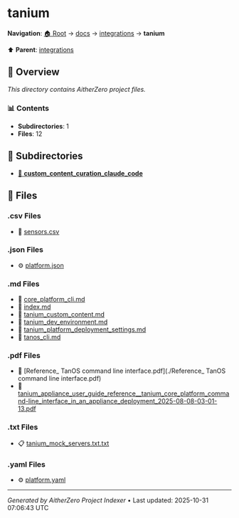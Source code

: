 # tanium

**Navigation**: [🏠 Root](../../../index.md) → [docs](../../index.md) → [integrations](../index.md) → **tanium**

⬆️ **Parent**: [integrations](../index.md)

## 📖 Overview

*This directory contains AitherZero project files.*

### 📊 Contents

- **Subdirectories**: 1
- **Files**: 12

## 📁 Subdirectories

- [📂 **custom_content_curation_claude_code**](./custom_content_curation_claude_code/index.md)

## 📄 Files

### .csv Files

- 📄 [sensors.csv](./sensors.csv)

### .json Files

- ⚙️ [platform.json](./platform.json)

### .md Files

- 📝 [core_platform_cli.md](./core_platform_cli.md)
- 📝 [index.md](./index.md)
- 📝 [tanium_custom_content.md](./tanium_custom_content.md)
- 📝 [tanium_dev_environment.md](./tanium_dev_environment.md)
- 📝 [tanium_platform_deployment_settings.md](./tanium_platform_deployment_settings.md)
- 📝 [tanos_cli.md](./tanos_cli.md)

### .pdf Files

- 📄 [Reference_ TanOS command line interface.pdf](./Reference_ TanOS command line interface.pdf)
- 📄 [tanium_appliance_user_guide_reference__tanium_core_platform_command-line_interface_in_an_appliance_deployment_2025-08-08-03-01-13.pdf](./tanium_appliance_user_guide_reference__tanium_core_platform_command-line_interface_in_an_appliance_deployment_2025-08-08-03-01-13.pdf)

### .txt Files

- 📋 [tanium_mock_servers.txt.txt](./tanium_mock_servers.txt.txt)

### .yaml Files

- ⚙️ [platform.yaml](./platform.yaml)

---

*Generated by AitherZero Project Indexer* • Last updated: 2025-10-31 07:06:43 UTC

